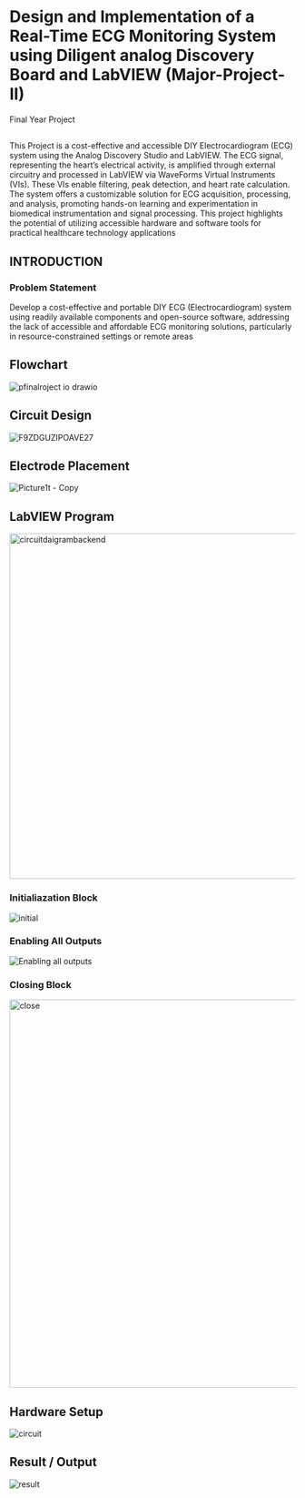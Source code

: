 # Design and Implementation of a Real-Time ECG Monitoring System using Diligent analog Discovery Board and LabVIEW (Major-Project-II)
Final Year Project
## 
This Project is a cost-effective and accessible DIY Electrocardiogram (ECG) system using the Analog Discovery Studio and
LabVIEW. The ECG signal, representing the heart’s electrical activity, is amplified through external circuitry and processed in LabVIEW via WaveForms Virtual Instruments (VIs).
These VIs enable filtering, peak detection, and heart rate calculation. The system offers a
customizable solution for ECG acquisition, processing, and analysis, promoting hands-on
learning and experimentation in biomedical instrumentation and signal processing. This
project highlights the potential of utilizing accessible hardware and software tools for
practical healthcare technology applications

## INTRODUCTION 

### Problem Statement 
Develop a cost-effective and portable DIY ECG (Electrocardiogram) system using readily available
components and open-source software, addressing the lack of accessible and affordable
ECG monitoring solutions, particularly in resource-constrained settings or remote
areas


## Flowchart

![pfinalroject io drawio](https://github.com/smita20BCS4643/Major-Project-II/assets/101444257/dd866266-3352-423c-8c09-13f806520cc7)

## Circuit Design
![F9ZDGUZIPOAVE27](https://github.com/smita20BCS4643/Major-Project-II/assets/101444257/27dfc494-1a35-4ec6-9382-d11faf6a47a3)

## Electrode Placement

![Picture1t - Copy](https://github.com/smita20BCS4643/Major-Project-II/assets/101444257/7ae32f19-f21d-4ff2-901e-ff32a1315d0c)

## LabVIEW Program

<img width="607" alt="circuitdaigrambackend" src="https://github.com/smita20BCS4643/Major-Project-II/assets/101444257/447c806e-d70b-4dbc-91b2-ea2c7f9101af">

### Initialiazation Block
![initial](https://github.com/smita20BCS4643/Major-Project-II/assets/101444257/33d7cd42-72a3-473a-a08c-2971045c8ef8)

### Enabling All Outputs

![Enabling all outputs](https://github.com/smita20BCS4643/Major-Project-II/assets/101444257/3743c1b1-9d6d-46ea-bf94-b086c7b947d1)

### Closing Block
<img width="682" alt="close" src="https://github.com/smita20BCS4643/Major-Project-II/assets/101444257/d8bf5f3e-29a7-4f56-b55c-e6391dac5316">


## Hardware Setup
![circuit](https://github.com/smita20BCS4643/Major-Project-II/assets/101444257/c734e781-5cfc-43c6-9cda-eade8f1437e1)

## Result / Output

![result](https://github.com/smita20BCS4643/Major-Project-II/assets/101444257/df6240e9-3eff-40c9-979d-ab8eadd9fc7f)





